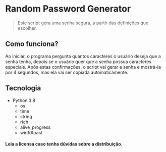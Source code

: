 # Random Password Generator

> Este script gera uma senha segura, a partir das definições que escolher.

## Como funciona?

Ao iniciar, o programa pergunta quantos caracteres o usuário deseja
que a senha tenha, depois se o usuário quer que a senha possua
caracteres especiais. Após estas confirmações, o script vai gerar
a senha e mostrá-la por 4 segundos, mas ela vai ser copiada automaticamente.

## Tecnologia

* Python 3.8
  * os
  * time
  * string
  * rich
  * alive_progress
  * win10toast
  
  
#### Leia a licensa caso tenha dúvidas sobre a distribuição.
